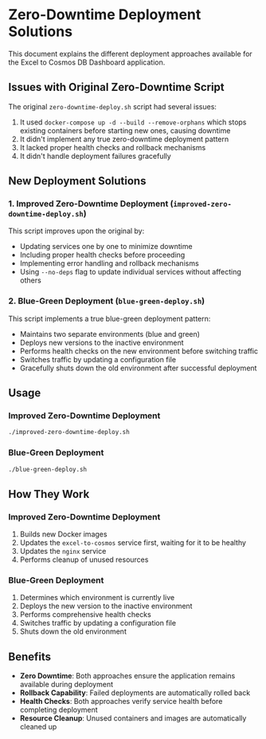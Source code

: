 # Zero-Downtime Deployment Solutions

This document explains the different deployment approaches available for the Excel to Cosmos DB Dashboard application.

## Issues with Original Zero-Downtime Script

The original `zero-downtime-deploy.sh` script had several issues:

1. It used `docker-compose up -d --build --remove-orphans` which stops existing containers before starting new ones, causing downtime
2. It didn't implement any true zero-downtime deployment pattern
3. It lacked proper health checks and rollback mechanisms
4. It didn't handle deployment failures gracefully

## New Deployment Solutions

### 1. Improved Zero-Downtime Deployment (`improved-zero-downtime-deploy.sh`)

This script improves upon the original by:

- Updating services one by one to minimize downtime
- Including proper health checks before proceeding
- Implementing error handling and rollback mechanisms
- Using `--no-deps` flag to update individual services without affecting others

### 2. Blue-Green Deployment (`blue-green-deploy.sh`)

This script implements a true blue-green deployment pattern:

- Maintains two separate environments (blue and green)
- Deploys new versions to the inactive environment
- Performs health checks on the new environment before switching traffic
- Switches traffic by updating a configuration file
- Gracefully shuts down the old environment after successful deployment

## Usage

### Improved Zero-Downtime Deployment
```bash
./improved-zero-downtime-deploy.sh
```

### Blue-Green Deployment
```bash
./blue-green-deploy.sh
```

## How They Work

### Improved Zero-Downtime Deployment
1. Builds new Docker images
2. Updates the `excel-to-cosmos` service first, waiting for it to be healthy
3. Updates the `nginx` service
4. Performs cleanup of unused resources

### Blue-Green Deployment
1. Determines which environment is currently live
2. Deploys the new version to the inactive environment
3. Performs comprehensive health checks
4. Switches traffic by updating a configuration file
5. Shuts down the old environment

## Benefits

- **Zero Downtime**: Both approaches ensure the application remains available during deployment
- **Rollback Capability**: Failed deployments are automatically rolled back
- **Health Checks**: Both approaches verify service health before completing deployment
- **Resource Cleanup**: Unused containers and images are automatically cleaned up